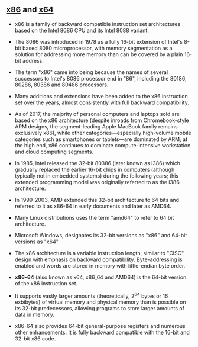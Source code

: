 
[x86](https://en.wikipedia.org/wiki/X86) and [x64](https://en.wikipedia.org/wiki/X86-64)
----------------

-   x86 is a family of backward compatible instruction set architectures based on the Intel 8086 CPU and its Intel 8088 variant.

-   The 8086 was introduced in 1978 as a fully 16-bit extension of Intel's 8-bit based 8080 microprocessor, with memory segmentation as a solution for addressing more memory than can be covered by a plain 16-bit address.

-   The term "x86" came into being because the names of several successors to Intel's 8086 processor end in "86", including the 80186, 80286, 80386 and 80486 processors.

-   Many additions and extensions have been added to the x86 instruction set over the years, almost consistently with full backward compatibility.

-   As of 2017, the majority of personal computers and laptops sold are based on the x86 architecture (despite inroads from Chromebook-style ARM designs, the segment-leading Apple MacBook family remains exclusively x86), while other categories—especially high-volume mobile categories such as smartphones or tablets—are dominated by ARM; at the high end, x86 continues to dominate compute-intensive workstation and cloud computing segments.

-   In 1985, Intel released the 32-bit 80386 (later known as i386) which gradually replaced the earlier 16-bit chips in computers (although typically not in embedded systems) during the following years; this extended programming model was originally referred to as the i386 architecture.

-   In 1999-2003, AMD extended this 32-bit architecture to 64 bits and referred to it as x86-64 in early documents and later as AMD64.

-   Many Linux distributions uses the term "amd64" to refer to 64 bit architecture.

-   Microsoft Windows, designates its 32-bit versions as "x86" and 64-bit versions as "x64"

-   The x86 architecture is a variable instruction length, similar to "CISC" design with emphasis on backward compatibility. Byte-addressing is enabled and words are stored in memory with little-endian byte order.

-   **x86-64** (also known as x64, x86\_64 and AMD64) is the 64-bit version of the x86 instruction set.

-   It supports vastly larger amounts (theoretically, 2<sup>64</sup> bytes or 16 exbibytes) of virtual memory and physical memory than is possible on its 32-bit predecessors, allowing programs to store larger amounts of data in memory.

-   x86-64 also provides 64-bit general-purpose registers and numerous other enhancements. It is fully backward compatible with the 16-bit and 32-bit x86 code.
